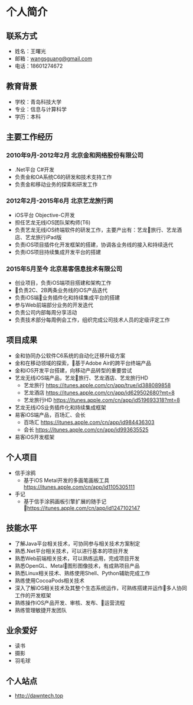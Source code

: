 # 个人简介
## 联系方式
* 姓名：王曙光
* 邮箱：wangsguang@gmail.com
* 电话：18601274672
## 教育背景
* 学校：青岛科技大学
* 专业：信息与计算科学
* 学历：本科
## 主要工作经历
### 2010年9月-2012年2月 北京金和网络股份有限公司
* .Net平台 C#开发
* 负责金和OA系统C6的研发和技术支持工作
* 负责金和移动业务的探索和研发工作
### 2012年2月-2015年6月 北京艺龙旅行网
* iOS平台 Objective-C开发
* 担任艺龙无线iOS团队架构师(T6)
* 负责艺龙无线iOS终端软件的研发工作，主要产出有：艺龙旅行、艺龙酒店、艺龙旅行iPad版
* 负责iOS项目插件化开发框架的搭建，协调各业务线的接入和持续迭代
* 负责iOS项目持续集成开发平台的搭建
### 2015年5月至今 北京易客信息技术有限公司
* 创业项目，负责iOS端项目搭建和架构工作
* 负责2C、2B两条业务线的iOS产品迭代
* 负责iOS端业务插件化和持续集成平台的搭建
* 参与Web前端部分业务的开发迭代
* 负责公司内部每周分享活动
* 负责技术部分每周例会工作，组织完成公司技术人员的定级评定工作
## 项目成果
* 金和协同办公软件C6系统的自动化迁移升级方案
* 金和在移动领域的探索，基于Adobe Air的跨平台终端产品
* 金和iOS开发平台搭建，向移动产品转型的重要尝试
* 艺龙无线iOS端产品，艺龙旅行、艺龙酒店、艺龙旅行HD
    * 艺龙旅行 https://itunes.apple.com/cn/app/true/id388089858
    * 艺龙酒店 https://itunes.apple.com/cn/app/id629502680?mt=8
    * 艺龙旅行HD https://itunes.apple.com/cn/app/id519693318?mt=8
* 艺龙无线iOS业务插件化和持续集成框架
* 易客iOS端产品，百场汇、会长
    * 百场汇 https://itunes.apple.com/cn/app/id984436303
    * 会长 https://itunes.apple.com/cn/app/id993635525
* 易客iOS开发框架
## 个人项目
* 信手涂鸦
    * 基于iOS Metal开发的多画笔画板工具 https://itunes.apple.com/cn/app/id1105305111
* 手记
    * 基于信手涂鸦画板引擎扩展的随手记 https://itunes.apple.com/cn/app/id1247102147
## 技能水平
* 了解Java平台相关技术，可协同参与相关技术方案制定
* 熟悉.Net平台相关技术，可以进行基本的项目开发
* 熟悉Web前端相关技术，可以熟练运用，完成项目开发
* 熟悉OpenGL、Metal图形图像技术，有成熟项目产品
* 熟悉Linux相关技术、熟练使用Shell、Python辅助完成工作
* 熟练使用CocoaPods相关技术
* 深入了解iOS相关技术及其整个生态系统运作，可熟练搭建并运作多人协同工作的开发框架
* 熟练操作iOS产品开发、审核、发布、运营流程
* 熟练管理敏捷开发团队 
## 业余爱好
* 读书
* 摄影
* 羽毛球
## 个人站点
* http://dawntech.top

